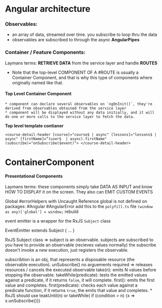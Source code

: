 
# Angular architecture


### Observables:
   * an array of data, streamed over time. you subscribe to loop thru the data 
   * observables are subscribed to through the async **AngularPipes** 
   
### Container / Feature Components:

Laymans terms: **RETRIEVE DATA** from the service layer and handle **ROUTES**
   * Note that the top-level COMPONENT OF A #ROUTE is usually a Container Component, and that is why this type of components where originally named like that.

#### Top Level Container Component
	* component can declare several observables on `ngOnInit()`, they're derived from observables obtained from the service layer
	* component will be displayed without any data initially, and it will do one or more calls to the service layer to fetch the data.
	
 **Top level template contianer**
 
``
<course-detail-header [course]="course$ | async" [lessons]="lessons$ | async"
[firstName]=“(user$  | async).firstName" (subscribe)="onSubscribe($event)">
</course-detail-header>
``

# ContainerComponent

#### Presentational Components
Laymans terms: these components simply take DATA AS INPUT and know HOW TO DISPLAY it on the screen. They also can EMIT CUSTOM EVENTS



Global #errorHelpers with Uncaught Reference global is not defined on packages: #Angular #AngularError
add this to the `polyfill.ts` file
`(window as any)['global'] = window;`
rebuild


event emitter is a wrapper for the RxJS `Subject` class

EventEmitter<T> extends Subject<T> { ... }

RxJS Subject class => subject is an observable.
subjects are subscribed to you have to provide an observable (recieves values normally)
the subscribe doesn't invoke a new execution, just registers the observable.


subscribtion is an obj, that represents a disposable resource (the observable execution).
unSubscribe() no arguements required => releases resources / cancels the executed observable
    take(n): emits N values before stopping the observable.
    takeWhile(predicate): tests the emitted values against a predicate, if it returns `false`, it will complete.
    first(): emits the first value and completes.
    first(predicate): checks each value against a predicate function, if it returns `true`, the emits that value and completes.
        * RxJS should use teakUntil(n) or takeWhile( if (condition > n) {x => x.unSubscribe()})
